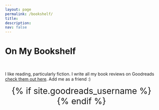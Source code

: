 ```yaml
---
layout: page
permalink: /bookshelf/
title: 
description:
nav: false
---
```

<div class="talks">
    <div class="header-bar">
        <h1>On My Bookshelf</h1>
    </div>
</div>

<br />

I like reading, particularly fiction. I write all my book reviews on Goodreads [check them out here](https://www.goodreads.com/review/list/147994460-yassine-taoudi-benchekroun?order=d&sort=review&view=reviews>). Add me as a friend :)

<div style="text-align: center; font-size: 2em;">
{% if site.goodreads_username %}
  <a href="https://www.goodreads.com/user/show/{{ site.goodreads_username }}" title="Goodreads"><i class="fa-brands fa-goodreads"></i></a>
{% endif %}
</div>

